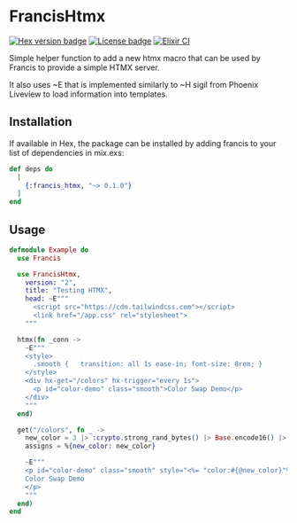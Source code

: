 # FrancisHtmx
[![Hex version badge](https://img.shields.io/hexpm/v/francis_htmx.svg)](https://hex.pm/packages/francis_htmx)
[![License badge](https://img.shields.io/hexpm/l/repo_example.svg)](https://github.com/filipecabaco/francis_htmx/blob/master/LICENSE.md)
[![Elixir CI](https://github.com/filipecabaco/francis_htmx/actions/workflows/elixir.yaml/badge.svg)](https://github.com/filipecabaco/francis_htmx/actions/workflows/elixir.yaml)

Simple helper function to add a new htmx macro that can be used by Francis to provide a simple HTMX server.

It also uses ~E that is implemented similarly to ~H sigil from Phoenix Liveview to load information into templates.

## Installation
If available in Hex, the package can be installed by adding francis to your list of dependencies in mix.exs:

```elixir
def deps do
  [
    {:francis_htmx, "~> 0.1.0"}
  ]
end
```
## Usage
```elixir
defmodule Example do
  use Francis

  use FrancisHtmx,
    version: "2",
    title: "Testing HTMX",
    head: ~E"""
      <script src="https://cdn.tailwindcss.com"></script>
      <link href="/app.css" rel="stylesheet">
    """

  htmx(fn _conn ->
    ~E"""
    <style>
      .smooth {   transition: all 1s ease-in; font-size: 8rem; }
    </style>
    <div hx-get="/colors" hx-trigger="every 1s">
      <p id="color-demo" class="smooth">Color Swap Demo</p>
    </div>
    """
  end)

  get("/colors", fn _ ->
    new_color = 3 |> :crypto.strong_rand_bytes() |> Base.encode16() |> then(&"##{&1}")
    assigns = %{new_color: new_color}

    ~E"""
    <p id="color-demo" class="smooth" style="<%= "color:#{@new_color}"%>">
    Color Swap Demo
    </p>
    """
  end)
end

```